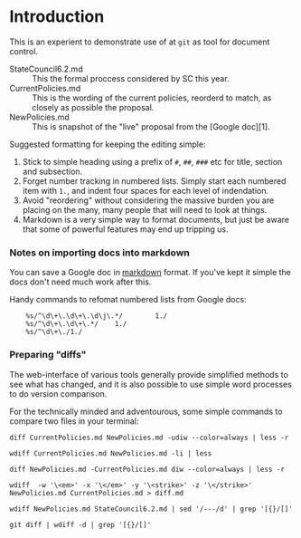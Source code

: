# Introduction

This is an experient to demonstrate use of at `git` as tool for document control.

<dl>
<dt>StateCouncil6.2.md</dt>
<dd>This the formal proccess considered by SC this year.</dd>
<dt>CurrentPolicies.md</dt>
<dd> This is the wording of the current policies, reorderd to match, as closely as possible the proposal.</dd>
<dt>NewPolicies.md</dt>
<dd>This is snapshot of the "live" proposal from the [Google doc][1].
</dd>
</dl>

[1]: https://docs.google.com/document/d/1CU6ridrMg2Ymvm2ZnpvSpxG0urKiswnQ

Suggested formatting for keeping the editing simple:

1. Stick to simple heading using a prefix of `#`, `##`, `###` etc for title, section and subsection.
1. Forget number tracking in numbered lists. Simply start each numbered item with `1.`, and indent four spaces for each level of indendation.
1. Avoid "reordering" without considering the massive burden you are placing on the many, many people that will need to look at things.
1. Markdown is a very simple way to format documents, but just be aware that some of powerful features may end up tripping us.

### Notes on importing docs into markdown

You can save a Google doc in [markdown](https://github.com/adam-p/markdown-here/wiki/Markdown-Cheatsheet) format. If you've kept it simple the docs don't need much work after this.

Handy commands to refomat numbered lists from Google docs:

        %s/^\d\+\.\d\+\.\d\j\.*/        1./
        %s/^\d\+\.\d\+\.*/    1./
        %s/^\d\+\./1./

### Preparing "diffs"

The web-interface of various tools generally provide simplified methods to see what has changed, and it is also possible to use simple word processes to do version comparison.

For the technically minded and adventourous, some simple commands to compare two files in your terminal:

    diff CurrentPolicies.md NewPolicies.md -udiw --color=always | less -r

    wdiff CurrentPolicies.md NewPolicies.md -li | less

    diff NewPolicies.md -CurrentPolicies.md diw --color=always | less -r

    wdiff  -w '\<em>' -x '\</em>' -y '\<strike>' -z '\</strike>' NewPolicies.md CurrentPolicies.md > diff.md

    wdiff NewPolicies.md StateCouncil6.2.md | sed '/---/d' | grep '[{}/[]'

    git diff | wdiff -d | grep '[{}/[]'
